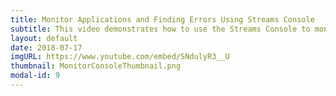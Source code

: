 ```yaml
---
title: Monitor Applications and Finding Errors Using Streams Console
subtitle: This video demonstrates how to use the Streams Console to monitor a running Streams job.
layout: default
date: 2018-07-17
imgURL: https://www.youtube.com/embed/SNdulyR3__U
thumbnail: MonitorConsoleThumbnail.png
modal-id: 9
---
```

